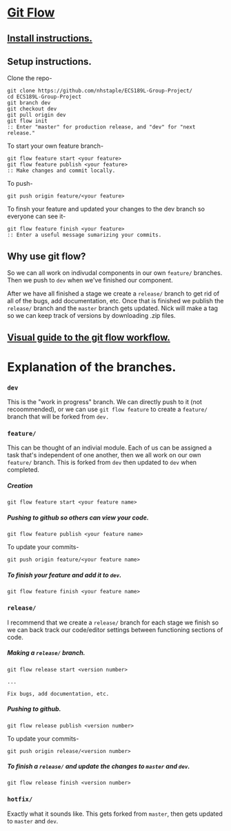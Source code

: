 # [Git Flow](https://github.com/nvie/gitflow) #

## [Install instructions.](https://github.com/nvie/gitflow/wiki/Installation]) ##

## Setup instructions. ##
Clone the repo-
```
git clone https://github.com/nhstaple/ECS189L-Group-Project/
cd ECS189L-Group-Project
git branch dev
git checkout dev
git pull origin dev
git flow init
:: Enter "master" for production release, and "dev" for "next release."
```
To start your own feature branch-
```
git flow feature start <your feature>
git flow feature publish <your feature>
:: Make changes and commit locally.
```
To push-
```
git push origin feature/<your feature>
```
To finsh your feature and updated your changes to the dev branch so everyone can see it-
```
git flow feature finish <your feature>
:: Enter a useful message sumarizing your commits.
```

## Why use git flow? ##

So we can all work on indivudal components in our own `feature/` branches. Then we push to `dev` when we've finished our component.

After we have all finished a stage we create a `release/` branch to get rid of all of the bugs, add documentation, etc. Once that is finished we publish the `release/` branch and the `master` branch gets updated. Nick will make a tag so we can keep track of versions by downloading .zip files.

## [Visual guide to the git flow workflow.](https://danielkummer.github.io/git-flow-cheatsheet/) ##

# Explanation of the branches. #

### `dev` ###
This is the "work in progress" branch. We can directly push to it (not recoommended), or we can use `git flow feature` to create a `feature/` branch that will be forked from `dev.`

### `feature/` ###
This can be thought of an indivial module. Each of us can be assigned a task that's independent of one another, then we all work on our own `feature/` branch. This is forked from `dev` then updated to `dev` when completed.

##### Creation #####
`git flow feature start <your feature name>`

##### Pushing to github so others can view your code. #####
`git flow feature publish <your feature name>`

To update your commits-

`git push origin feature/<your feature name>`

##### To finish your feature and add it to `dev`. #####
`git flow feature finish <your feature name>`

### `release/` ###
I recommend that we create a `release/` branch for each stage we finish so we can back track our code/editor settings between functioning sections of code.

##### Making a `release/` branch. #####
`git flow release start <version number>`

`...`

`Fix bugs, add documentation, etc.`

##### Pushing to github. #####
`git flow release publish <version number>`

To update your commits-

`git push origin release/<version number>`

##### To finish a `release/` and update the changes to `master` and `dev`. #####
`git flow release finish <version number>`

### `hotfix/` ###
Exactly what it sounds like. This gets forked from `master`, then gets updated to `master` and `dev`.
